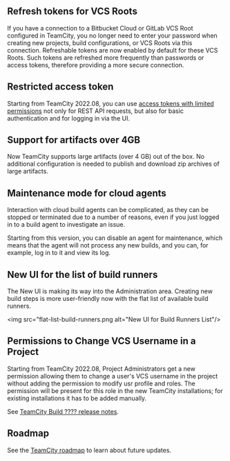 [//]: # (title: What's New in TeamCity 2022.08)
[//]: # (auxiliary-id: What's New in TeamCity 2022.08;What's New in TeamCity)

## Refresh tokens for VCS Roots 

If you have a connection to a Bitbucket Cloud or GitLab VCS Root configured in TeamCity, you no longer need to enter your password when creating new projects, build configurations, or VCS Roots via this connection.
Refreshable tokens are now enabled by default for these VCS Roots. Such tokens are refreshed more frequently than passwords or access tokens, therefore providing a more secure connection.

## Restricted access token

Starting from TeamCity 2022.08, you can use [access tokens with limited permissions](configuring-your-user-profile.md#token-scope) not only for REST API requests, but also for basic authentication and for logging in via the UI.

## Support for artifacts over 4GB

Now TeamCity supports large artifacts (over 4 GB) out of the box. No additional configuration is needed to publish and download zip archives of large artifacts.

##  Maintenance mode for cloud agents

Interaction with cloud build agents can be complicated, as they can be stopped or terminated due to a number of reasons,
even if you just logged in to a build agent to investigate an issue.

Starting from this version, you can disable an agent for maintenance, which means 
that the agent will not process any new builds, and you can, for example, log in to it and view its log.

## New UI for the list of build runners

The New UI is making its way into the Administration area. Creating new build steps is more user-friendly now with the flat list of available build runners.

<img src="flat-list-build-runners.png alt="New UI for Build Runners List"/>


## Permissions to Change VCS Username in a Project

Starting from TeamCity 2022.08, Project Administrators get a new permission allowing them to change a user's VCS username in the project without adding the permission to modify usr profile and roles. 
The permission will be present for this role in the new TeamCity installations; for existing installations it has to be added manually.

See [TeamCity Build ???? release notes](teamcity-release-notes-build-.md).

## Roadmap

See the [TeamCity roadmap](https://www.jetbrains.com/teamcity/roadmap/#teamcity-roadmap) to learn about future updates.